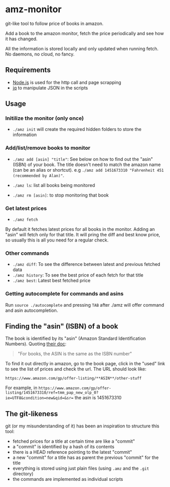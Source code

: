 # amz-monitor
git-like tool to follow price of books in amazon.

Add a book to the amazon monitor, fetch the price periodically and see how it has changed.

All the information is stored locally and only updated when running fetch. No daemons, no cloud, no fancy.

## Requirements
- [Node.js](https://nodejs.org/en/) is used for the http call and page scrapping 
- [jq](https://stedolan.github.io/jq/) to manipulate JSON in the scripts

## Usage

### Initilize the monitor (only once)
- `./amz init` will create the required hidden folders to store the information

### Add/list/remove books to monitor
- `./amz add [asin] "title"`: See below on how to find out the "asin" (ISBN) of your book. The title doesn't need to match the amazon name (can be an alias or shortcut). e.g `./amz add 1451673310 "Fahrenheit 451 (recommended by Alan)"`.

- `./amz ls`: list all books being monitored

- `./amz rm [asin]`: to stop monitoring that book

### Get latest prices
- `./amz fetch`

By default it fetches latest prices for all books in the monitor. Adding an "asin" will fetch only for that title. It will pring the diff and best know price, so usually this is all you need for a regular check.

### Other commands
- `./amz diff`: To see the difference between latest and previous fetched data
- `./amz history`: To see the best price of each fetch for that title
- `./amz best`: Latest best fetched price

### Getting autocomplete for commands and asins
Run `source ./autocomplete` and pressing `TAB` after ./amz will offer command and asin autocompletion.

## Finding the "asin" (ISBN) of a book
The book is identified by its "asin" (Amazon Standard Identification Numbers). Quoting [their doc](https://www.amazon.com/gp/seller/asin-upc-isbn-info.html): 
> "For books, the ASIN is the same as the ISBN number"  

To find it out directly in amazon, go to the book page, click in the "used" link to see the list of prices and check the url. The URL should look like:

`https://www.amazon.com/gp/offer-listing/**ASIN**/other-stuff`

For example, in
`https://www.amazon.com/gp/offer-listing/1451673310/ref=tmm_pap_new_olp_0?ie=UTF8&condition=new&qid=&sr=`
the asin is 1451673310

## The git-likeness
git (or my misunderstanding of it) has been an inspiration to structure this tool:
- fetched prices for a title at certain time are like a "commit"
- a "commit" is identified by a hash of its contents
- there is a HEAD reference pointing to the latest "commit"
- a new "commit" for a title has as parent the previous "commit" for the title
- everything is stored using just plain files (using `.amz` and the `.git` directory)
- the commands are implemented as individual scripts

